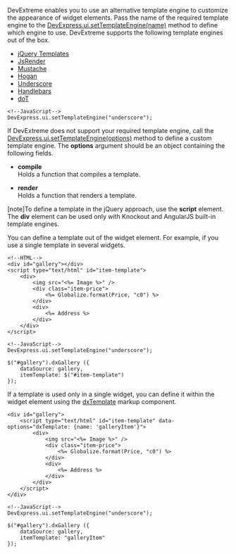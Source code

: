 DevExtreme enables you to use an alternative template engine to customize the appearance of widget elements. Pass the name of the required template engine to the [DevExpress.ui.setTemplateEngine(name)](/api-reference/50%20Common/utils/ui/setTemplateEngine(name).md '/Documentation/ApiReference/Common/Utils/ui/#setTemplateEnginename') method to define which engine to use. DevExtreme supports the following template engines out of the box.

- [jQuery Templates](https://github.com/BorisMoore/jquery-tmpl)
- [JsRender](https://github.com/BorisMoore/jsrender)
- [Mustache](https://mustache.github.io)
- [Hogan](https://twitter.github.io/hogan.js)
- [Underscore](https://underscorejs.org)
- [Handlebars](https://handlebarsjs.com)
- [doT](https://olado.github.io/doT/index.html)

<!---->

    <!--JavaScript-->
    DevExpress.ui.setTemplateEngine("underscore");

If DevExtreme does not support your required template engine, call the [DevExpress.ui.setTemplateEngine(options)](/api-reference/50%20Common/utils/ui/setTemplateEngine(options).md '/Documentation/ApiReference/Common/Utils/ui/#setTemplateEngineoptions') method to define a custom template engine. The **options** argument should be an object containing the following fields.

- **compile**  
Holds a function that compiles a template.

- **render**  
Holds a function that renders a template.

[note]To define a template in the jQuery approach, use the **script** element. The **div** element can be used only with Knockout and AngularJS built-in template engines.

You can define a template out of the widget element. For example, if you use a single template in several widgets.

    <!--HTML-->
    <div id="gallery"></div>
    <script type="text/html" id="item-template">
        <div>
            <img src="<%= Image %>" />
            <div class="item-price">
                <%= Globalize.format(Price, "c0") %>
            </div>
            <div>
                <%= Address %>
            </div>
        </div>
    </script>

<!---->

    <!--JavaScript-->
    DevExpress.ui.setTemplateEngine("underscore");

    $("#gallery").dxGallery ({
        dataSource: gallery,
        itemTemplate: $("#item-template")
    });

If a template is used only in a single widget, you can define it within the widget element using the [dxTemplate](/api-reference/10%20UI%20Widgets/Markup%20Components/dxTemplate '/Documentation/ApiReference/UI_Widgets/Markup_Components/dxTemplate/') markup component.

    <div id="gallery">
        <script type="text/html" id="item-template" data-options="dxTemplate: {name: 'galleryItem'}">
            <div>
                <img src="<%= Image %>" />
                <div class="item-price">
                    <%= Globalize.format(Price, "c0") %>
                </div>
                <div>
                    <%= Address %>
                </div>
            </div>
        </script>
    </div>

<!---->

    <!--JavaScript-->
    DevExpress.ui.setTemplateEngine("underscore");

    $("#gallery").dxGallery ({
        dataSource: gallery,
        itemTemplate: "galleryItem"
    });